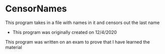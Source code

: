 # CensorNames

This program takes in a file with names in it and censors out the last name
* This program was originally created on 12/4/2020

This program was written on an exam to prove that I have learned the material
